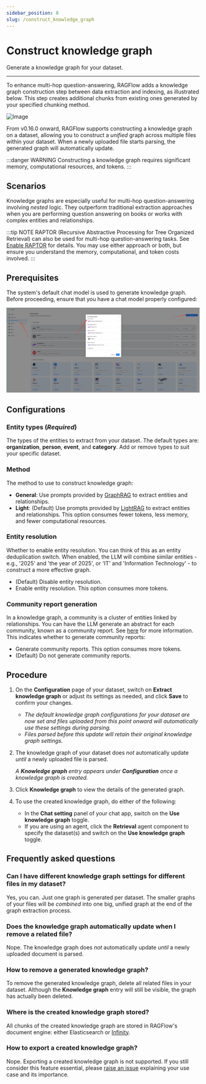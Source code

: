 ```yaml
---
sidebar_position: 8
slug: /construct_knowledge_graph
---
```


# Construct knowledge graph

Generate a knowledge graph for your dataset.

---

To enhance multi-hop question-answering, RAGFlow adds a knowledge graph construction step between data extraction and indexing, as illustrated below. This step creates additional chunks from existing ones generated by your specified chunking method.

![Image](https://github.com/user-attachments/assets/1ec21d8e-f255-4d65-9918-69b72dfa142b)

From v0.16.0 onward, RAGFlow supports constructing a knowledge graph on a dataset, allowing you to construct a *unified* graph across multiple files within your dataset. When a newly uploaded file starts parsing, the generated graph will automatically update.

:::danger WARNING
Constructing a knowledge graph requires significant memory, computational resources, and tokens.
:::

## Scenarios

Knowledge graphs are especially useful for multi-hop question-answering involving *nested* logic. They outperform traditional extraction approaches when you are performing question answering on books or works with complex entities and relationships.

:::tip NOTE
RAPTOR (Recursive Abstractive Processing for Tree Organized Retrieval) can also be used for multi-hop question-answering tasks. See [Enable RAPTOR](./enable_raptor.md) for details. You may use either approach or both, but ensure you understand the memory, computational, and token costs involved.
:::

## Prerequisites

The system's default chat model is used to generate knowledge graph. Before proceeding, ensure that you have a chat model properly configured:

![Set default models](https://raw.githubusercontent.com/infiniflow/ragflow-docs/main/images/set_default_models.jpg)

## Configurations

### Entity types (*Required*)

The types of the entities to extract from your dataset. The default types are: **organization**, **person**, **event**, and **category**. Add or remove types to suit your specific dataset.

### Method

The method to use to construct knowledge graph:

- **General**: Use prompts provided by [GraphRAG](https://github.com/microsoft/graphrag) to extract entities and relationships.
- **Light**: (Default) Use prompts provided by [LightRAG](https://github.com/HKUDS/LightRAG) to extract entities and relationships. This option consumes fewer tokens, less memory, and fewer computational resources.

### Entity resolution

Whether to enable entity resolution. You can think of this as an entity deduplication switch. When enabled, the LLM will combine similar entities - e.g., '2025' and 'the year of 2025', or 'IT' and 'Information Technology' - to construct a more effective graph.

- (Default) Disable entity resolution.
- Enable entity resolution. This option consumes more tokens.

### Community report generation

In a knowledge graph, a community is a cluster of entities linked by relationships. You can have the LLM generate an abstract for each community, known as a community report. See [here](https://www.microsoft.com/en-us/research/blog/graphrag-improving-global-search-via-dynamic-community-selection/) for more information. This indicates whether to generate community reports:

- Generate community reports. This option consumes more tokens.
- (Default) Do not generate community reports.

## Procedure

1. On the **Configuration** page of your dataset, switch on **Extract knowledge graph** or adjust its settings as needed, and click **Save** to confirm your changes.

   - *The default knowledge graph configurations for your dataset are now set and files uploaded from this point onward will automatically use these settings during parsing.*
   - *Files parsed before this update will retain their original knowledge graph settings.*

2. The knowledge graph of your dataset does *not* automatically update *until* a newly uploaded file is parsed.

   _A **Knowledge graph** entry appears under **Configuration** once a knowledge graph is created._

3. Click **Knowledge graph** to view the details of the generated graph.
4. To use the created knowledge graph, do either of the following:

   - In the **Chat setting** panel of your chat app, switch on the **Use knowledge graph** toggle.
   - If you are using an agent, click the **Retrieval** agent component to specify the dataset(s) and switch on the **Use knowledge graph** toggle.

## Frequently asked questions

### Can I have different knowledge graph settings for different files in my dataset?

Yes, you can. Just one graph is generated per dataset. The smaller graphs of your files will be *combined* into one big, unified graph at the end of the graph extraction process.

### Does the knowledge graph automatically update when I remove a related file?

Nope. The knowledge graph does *not* automatically update *until* a newly uploaded document is parsed.

### How to remove a generated knowledge graph?

To remove the generated knowledge graph, delete all related files in your dataset. Although the **Knowledge graph** entry will still be visible, the graph has actually been deleted.

### Where is the created knowledge graph stored?

All chunks of the created knowledge graph are stored in RAGFlow's document engine: either Elasticsearch or [Infinity](https://github.com/infiniflow/infinity).

### How to export a created knowledge graph?

Nope. Exporting a created knowledge graph is not supported. If you still consider this feature essential, please [raise an issue](https://github.com/infiniflow/ragflow/issues) explaining your use case and its importance.
